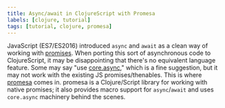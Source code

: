 ```yaml
---
title: Async/await in ClojureScript with Promesa
labels: [clojure, tutorial]
tags: [tutorial, clojure, promesa]
---
```


JavaScript (ES7/ES2016) introduced `async` and `await` as a clean way of working
with
[promises](https://developer.mozilla.org/en-US/docs/Web/JavaScript/Guide/Using_promises).
When porting this sort of asynchronous code to ClojureScript, it may be
disappointing that there's no equivalent language feature. Some may say "use
[core.async](https://github.com/clojure/core.async)," which is a fine
suggestion, but it may not work with the existing JS promises/thenables.
This is where [promesa](https://github.com/funcool/promesa) comes in. promesa is
a Clojure/Script library for working with native promises; it also provides
macro support for `async`/`await` and uses `core.async` machinery behind the
scenes.
